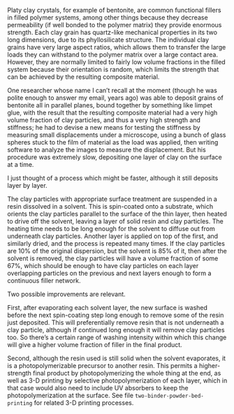 Platy clay crystals, for example of bentonite, are common functional
fillers in filled polymer systems, among other things because they
decrease permeability (if well bonded to the polymer matrix) they
provide enormous strength.  Each clay grain has quartz-like mechanical
properties in its two long dimensions, due to its phyllosilicate
structure.  The individual clay grains have very large aspect ratios,
which allows them to transfer the large loads they can withstand to
the polymer matrix over a large contact area.  However, they are
normally limited to fairly low volume fractions in the filled system
because their orientation is random, which limits the strength that
can be achieved by the resulting composite material.

One researcher whose name I can’t recall at the moment (though he was
polite enough to answer my email, years ago) was able to deposit
grains of bentonite all in parallel planes, bound together by
something like limpet glue, with the result that the resulting
composite material had a very high volume fraction of clay particles,
and thus a very high strength and stiffness; he had to devise a new
means for testing the stiffness by measuring small displacements under
a microscope, using a bunch of glass spheres stuck to the film of
material as the load was applied, then writing software to analyze the
images to measure the displacement.  But his procedure was extremely
slow, depositing one layer of clay on the surface at a time.

I just thought of a process which might be faster, although it still
deposits layer by layer.

The clay particles with appropriate surface treatment are suspended in
a resin dissolved in a solvent.  This is spin-coated onto a substrate,
which orients the clay particles parallel to the surface of the thin
layer, then heated to drive off the solvent, leaving a layer of solid
resin and clay particles.  The heating time needs to be long enough
for the solvent to diffuse out from underneath clay particles.
Another layer is applied on top of the first, and similarly dried, and
the process is repeated many times.  If the clay particles are 10% of
the original dispersion, but the solvent is 85% of it, then after the
solvent is removed, the clay particles will have a volume fraction of
some 67%, which should be enough to have clay particles on each layer
overlapping particles on the previous and next layers enough to form a
continuous filler network.

Two possible improvements are relevant.

First, after evaporating each solvent layer, the new surface is washed
before the next spin-coating step long enough to remove some of the
resin just deposited.  This will preferentially remove resin that is
not underneath a clay particle, although if continued long enough it
will remove clay particles too.  So there’s a certain range of washing
intensity within which this change will give a higher volume fraction
of filler in the final product.

Second, although the resin used is still solid when the solvent
evaporates, it is a photopolymerizable precursor to another resin.
This permits a higher-strength final product by photopolymerizing the
whole thing at the end, as well as 3-D printing by selective
photopolymerization of each layer, which in that case would also need
to include UV absorbers to keep the photopolymerization at the
surface.  See file `two-binder-powder-bed-printing` for related 3-D
printing processes.
